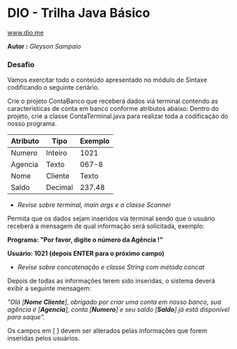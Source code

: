 # DIO - Trilha Java Básico
www.dio.me

**Autor :**
*Gleyson Sampaio*

### Desafio
Vamos exercitar todo o conteúdo apresentado no módulo de Sintaxe codificando o seguinte cenário.

 Crie o projeto ContaBanco que receberá dados via terminal contendo as características de conta em banco conforme atributos abaixo:
Dentro do projeto, crie a classe ContaTerminal.java para realizar toda a codificação do nosso programa.


|Atributo	|Tipo	|Exemplo|
|-----|----|-----|
|Numero	|Inteiro	|1021|
|Agencia	|Texto	|067-8|
|Nome |Cliente	|Texto	|MARIO ANDRADE|
|Saldo	|Decimal	|237.48|

* _Revise sobre terminal, main args e a classe Scanner_

Permita que os dados sejam inseridos via terminal sendo que o usuário receberá a mensagem de qual informação será solicitada, exemplo:

**Programa: "Por favor, digite o número da Agência !"**

**Usuário: 1021 (depois ENTER para o próximo campo)**

* _Revise sobre concatenação e classe String com método concat_

Depois de todas as informações terem sido inseridas, o sistema deverá exibir a seguinte mensagem:

*"Olá [**Nome Cliente**], obrigado por criar uma conta em nosso banco, sua agência é [**Agencia**], conta [**Numero**] e seu saldo [**Saldo**] já está disponível para saque".*

Os campos em [ ] devem ser alterados pelas informações que forem inseridas pelos usuários.